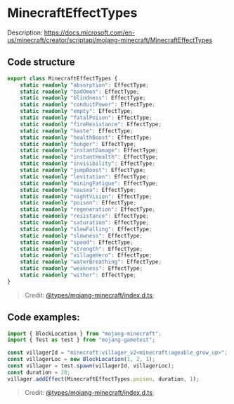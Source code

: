 

# MinecraftEffectTypes

Description: https://docs.microsoft.com/en-us/minecraft/creator/scriptapi/mojang-minecraft/MinecraftEffectTypes

## Code structure

```ts
export class MinecraftEffectTypes {
    static readonly "absorption": EffectType;
    static readonly "badOmen": EffectType;
    static readonly "blindness": EffectType;
    static readonly "conduitPower": EffectType;
    static readonly "empty": EffectType;
    static readonly "fatalPoison": EffectType;
    static readonly "fireResistance": EffectType;
    static readonly "haste": EffectType;
    static readonly "healthBoost": EffectType;
    static readonly "hunger": EffectType;
    static readonly "instantDamage": EffectType;
    static readonly "instantHealth": EffectType;
    static readonly "invisibility": EffectType;
    static readonly "jumpBoost": EffectType;
    static readonly "levitation": EffectType;
    static readonly "miningFatigue": EffectType;
    static readonly "nausea": EffectType;
    static readonly "nightVision": EffectType;
    static readonly "poison": EffectType;
    static readonly "regeneration": EffectType;
    static readonly "resistance": EffectType;
    static readonly "saturation": EffectType;
    static readonly "slowFalling": EffectType;
    static readonly "slowness": EffectType;
    static readonly "speed": EffectType;
    static readonly "strength": EffectType;
    static readonly "villageHero": EffectType;
    static readonly "waterBreathing": EffectType;
    static readonly "weakness": EffectType;
    static readonly "wither": EffectType;
}
```

> Credit: [@types/mojang-minecraft/index.d.ts](https://github.com/DefinitelyTyped/DefinitelyTyped/blob/master/types/mojang-minecraft/index.d.ts);

## Code examples:

```js
import { BlockLocation } from "mojang-minecraft";
import { Test as test } from "mojang-gametest";

const villagerId = "minecraft:villager_v2<minecraft:ageable_grow_up>";
const villagerLoc = new BlockLocation(1, 2, 1);
const villager = test.spawn(villagerId, villagerLoc);
const duration = 20;
villager.addEffect(MinecraftEffectTypes.poison, duration, 1);
```

> Credit: [@types/mojang-minecraft/index.d.ts](https://github.com/DefinitelyTyped/DefinitelyTyped/blob/master/types/mojang-minecraft/index.d.ts);
